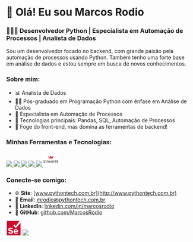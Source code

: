 # 👋 Olá! Eu sou **Marcos Rodio** 
### 👨🏻‍💻 Desenvolvedor Python | Especialista em Automação de Processos | Analista de Dados

Sou um desenvolvedor focado no backend, com grande paixão pela automação de processos usando Python. Também tenho uma forte base em análise de dados e estou sempre em busca de novos conhecimentos.

### Sobre mim:
- 📊 Analista de Dados
- 🧑‍🎓 Pós-graduado em Programação Python com ênfase em Análise de Dados
- 🤖 Especialista em Automação de Processos
- 🔧 Tecnologias principais: Pandas, SQL, Automação de Processos
- 🚫 Foge do front-end, mas domina as ferramentas de backend!

### Minhas Ferramentas e Tecnologias:
<div align="left"> 
  <a href="https://github.com/MarcosRodio">
    <img height="40em" src="https://cdn.jsdelivr.net/gh/devicons/devicon/icons/python/python-original-wordmark.svg" />
    <img height="40em" src="https://cdn.jsdelivr.net/gh/devicons/devicon/icons/pandas/pandas-original-wordmark.svg" />
    <img height="40em" src="https://cdn.jsdelivr.net/gh/devicons/devicon/icons/flask/flask-original.svg" />
    <img height="40em" src="https://cdn.jsdelivr.net/gh/devicons/devicon/icons/django/django-plain-wordmark.svg" />
    <img height="40em" src="https://cdn.jsdelivr.net/gh/devicons/devicon/icons/sqlite/sqlite-original-wordmark.svg" />
    <img height="40em" src="https://github.com/devicons/devicon/blob/v2.15.1/icons/streamlit/streamlit-original-wordmark.svg" />
  </a>
</div>

### Conecte-se comigo:
- 🌐 **Site**: [www.pythontech.com.br](http://www.pythontech.com.br)
- 📧 **Email**: [mrodio@pythontech.com.br](mailto:mrodio@pythontech.com.br)
- 💼 **LinkedIn**: [linkedin.com/in/marcosrodio](https://linkedin.com/in/marcosrodio)
- 🏢 **GitHub**: [github.com/MarcosRodio](https://github.com/MarcosRodio)

<img height="40em" src= "https://github.com/devicons/devicon/blob/v2.15.1/icons/selenium/selenium-original.svg"/>
<img height="40em" src="https://cdn.jsdelivr.net/gh/devicons/devicon/icons/mysql/mysql-original-wordmark.svg" />
  
